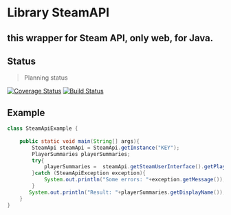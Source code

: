 # Library SteamAPI 
## this wrapper for Steam API, only web, for Java.


## Status
> Planning status


[![Coverage Status](https://coveralls.io/repos/github/SteamBuff/SteamAPI/badge.svg?branch=master)](https://coveralls.io/github/SteamBuff/SteamAPI?branch=master)
[![Build Status](https://travis-ci.org/SteamBuff/SteamAPI.svg?branch=master)](https://travis-ci.org/SteamBuff/SteamAPI)


## Example

```java
class SteamApiExample {
    
    public static void main(String[] args){
        SteamApi steamApi = SteamApi.getInstance("KEY");
        PlayerSummaries playerSummaries;
        try{ 
            playerSummaries =  steamApi.getSteamUserInterface().getPlayerSummaries(new SteamId(0,2)).get(0);
        }catch (SteamApiException exception){
            System.out.println("Some errors: "+exception.getMessage());
        }
       System.out.println("Result: "+playerSummaries.getDisplayName());
    }
}
```